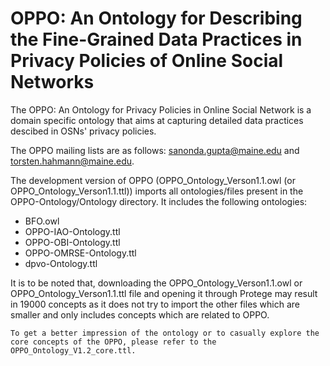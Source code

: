 # OPPO: An Ontology for Describing the Fine-Grained Data Practices in Privacy Policies of Online Social Networks

The OPPO: An Ontology for Privacy Policies in Online Social Network is a domain specific ontology that aims at capturing detailed data practices descibed in OSNs' privacy policies. 

The OPPO mailing lists are as follows: sanonda.gupta@maine.edu and torsten.hahmann@maine.edu. 

The development version of OPPO (OPPO_Ontology_Verson1.1.owl (or OPPO_Ontology_Verson1.1.ttl)) imports all ontologies/files present in the OPPO-Ontology/Ontology directory. It includes the following ontologies:

- BFO.owl
- OPPO-IAO-Ontology.ttl
- OPPO-OBI-Ontology.ttl
- OPPO-OMRSE-Ontology.ttl
- dpvo-Ontology.ttl

It is to be noted that,  downloading the OPPO_Ontology_Verson1.1.owl or OPPO_Ontology_Verson1.1.ttl file and opening it through Protege may result in 19000 concepts as it does not try to import the other files which are smaller and only includes concepts which are related to OPPO. 

```To get a better impression of the ontology or to casually explore the core concepts of the OPPO, please refer to the OPPO_Ontology_V1.2_core.ttl.```
